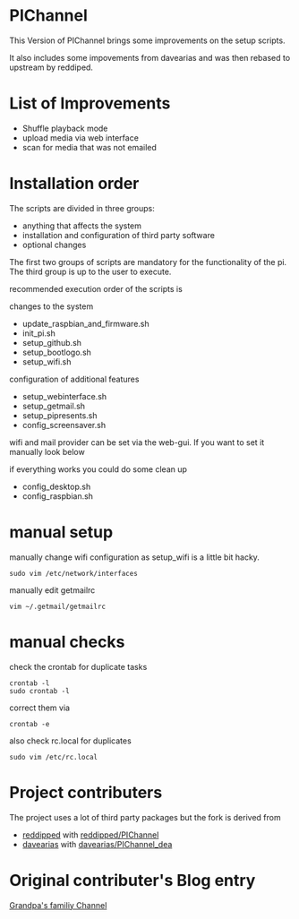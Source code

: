 PIChannel
=============

This Version of PIChannel brings some improvements on the setup scripts.

It also includes some impovements from davearias and was then rebased to upstream by reddiped.

List of Improvements
=============
* Shuffle playback mode
* upload media via web interface
* scan for media that was not emailed

Installation order
=============
The scripts are divided in three groups:

* anything that affects the system
* installation and configuration of third party software
* optional changes

The first two groups of scripts are mandatory for the functionality of the pi.
The third group is up to the user to execute.

recommended execution order of the scripts is

changes to the system
* update_raspbian_and_firmware.sh
* init_pi.sh
* setup_github.sh
* setup_bootlogo.sh
* setup_wifi.sh

configuration of additional features
* setup_webinterface.sh
* setup_getmail.sh
* setup_pipresents.sh
* config_screensaver.sh

wifi and mail provider can be set via the web-gui. If you want to set it manually look below

if everything works you could do some clean up
* config_desktop.sh
* config_raspbian.sh

manual setup
=============
manually change wifi configuration as setup_wifi is a little bit hacky.
```
sudo vim /etc/network/interfaces
```
manually edit getmailrc
```
vim ~/.getmail/getmailrc
```

manual checks
=============
check the crontab for duplicate tasks
```
crontab -l
sudo crontab -l
```
correct them via
```
crontab -e
```
also check rc.local for duplicates
```
sudo vim /etc/rc.local
```
Project contributers
=============
The project uses a lot of third party packages but the fork is derived from
* [reddipped](https://github.com/reddipped) with [reddipped/PIChannel](https://github.com/reddipped/PIChannel)
* [davearias](https://github.com/davearias) with [davearias/PIChannel_dea](https://github.com/davearias/PIChannel_dea)

Original contributer's Blog entry
=============
[Grandpa's familiy Channel](http://www.reddipped.com/2014/06/grandpas-family-channel/)
